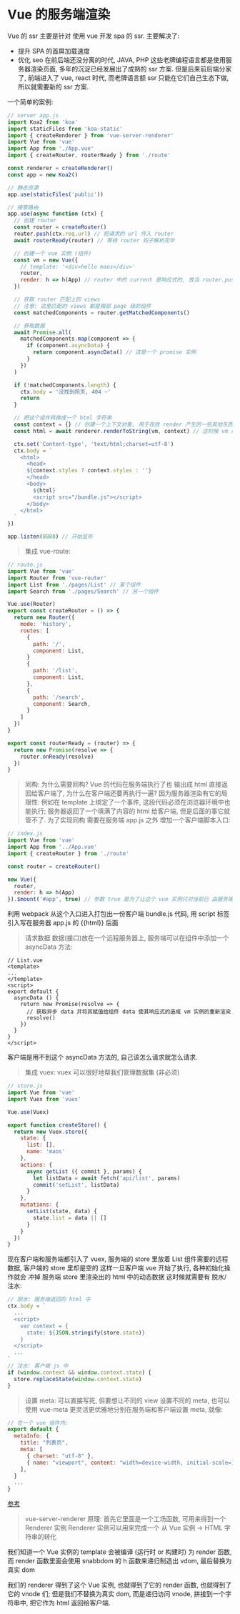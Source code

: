 # Vue 的服务端渲染
Vue 的 ssr 主要是针对 使用 vue 开发 spa 的 ssr.
主要解决了:
  - 提升 SPA 的首屏加载速度
  - 优化 seo
在前后端还没分离的时代, JAVA, PHP 这些老牌编程语言都是使用服务器渲染页面, 多年的沉淀已经发展出了成熟的 ssr 方案.
但是后来前后端分家了, 前端进入了 vue, react 时代, 而老牌语言额 ssr 只能在它们自己生态下做, 所以就需要新的 ssr 方案.

一个简单的案例:
```js
// server app.js
import Koa2 from 'koa'
import staticFiles from 'koa-static'
import { createRenderer } from 'vue-server-renderer'
import Vue from 'vue'
import App from './App.vue'
import { createRouter, routerReady } from './route'

const renderer = createRenderer()
const app = new Koa2()

// 静态资源
app.use(staticFiles('public'))

// 接管路由
app.use(async function (ctx) {
  // 创建 router
  const router = createRouter()
  router.push(ctx.req.url) // 把请求的 url 传入 router
  await routerReady(router) // 等待 router 钩子解析完毕

  // 创建一个 vue 实例 (组件)
  const vm = new Vue({
    // template: '<div>hello maos</div>'
    router,
    render: h => h(App) // router 中的 current 是响应式的, 故当 router.push 后 App 中渲染的 view 也会变化
  })

  // 获取 router 匹配上的 views
  // 注意: 这里匹配的 views 都是根部 page 级的组件
  const matchedComponents = router.getMatchedComponents()

  // 获取数据
  await Promise.all(
    matchedComponents.map(component => {
      if (component.asyncData) {
        return component.asyncData() // 这是一个 promise 实例
      }
    })
  )

  if (!matchedComponents.length) {
    ctx.body = '没找到网页, 404 ~'
    return
  }

  // 把这个组件转换成一个 html 字符串
  const context = {} // 创建一个上下文对象, 用于存放 render 产生的一些其他东西 (包括 styles)
  const html = await renderer.renderToString(vm, context) // 这时候 vm 内部的 view 已经响应式的变为新的

  ctx.set('Content-type', 'text/html;charset=utf-8')
  ctx.body = `
    <html>
      <head>
      ${context.styles ? context.styles : ''}
      </head>
      <body>
        ${html}
        <script src="/bundle.js"></script>
      </body> 
    </html>
  `
})

app.listen(8888) // 开始监听
```

> 集成 vue-route:
```js
// route.js
import Vue from 'vue'
import Router from 'vue-router'
import List from './pages/List' // 某个组件
import Search from './pages/Search' // 另一个组件

Vue.use(Router)
export const createRouter = () => {
  return new Router({
    mode: 'history',
    routes: [
      {
        path: '/',
        component: List,
      }
      {
        path: '/list',
        component: List,
      },
      {
        path: '/search',
        component: Search,
      }
    ]
  })
}

export const routerReady = (router) => {
  return new Promise(resolve => {
    router.onReady(resolve)
  })
}
```

> 同构: 
为什么需要同构?
Vue 的代码在服务端执行了也 输出成 html 直接返回给客户端了, 为什么在客户端还要再执行一遍?
因为服务器渲染有它的局限性: 例如在 template 上绑定了一个事件, 这段代码必须在浏览器环境中也能执行;
服务器返回了一个填满了内容的 html 给客户端, 但是后面的事它就管不了.
为了实现同构 需要在服务端 app.js 之外 增加一个客户端脚本入口: 
```js
// index.js
import Vue from 'vue'
import App from '../App.vue'
import { createRouter } from './route'

const router = createRouter()

new Vue({
  router,
  render: h => h(App)
}).$mount('#app', true) // 参数 true 是为了让这个 vue 实例只对当前已 由服务端渲染好的 模板内容只添加一些事件绑定和功能支持等
```
利用 webpack 从这个入口进入打包出一份客户端 bundle.js 代码, 用 script 标签引入写在服务器 app.js 的 {{html}} 后面

> 请求数据
数据(接口)放在一个远程服务器上,
服务端可以在组件中添加一个 asyncData 方法:
```vue
// List.vue
<template>
...
</template>
<script>
export default {
  asyncData () {
    return new Promise(resolve => {
      // 获取异步 data 并将其赋值给组件 data 使其响应式的造成 vm 实例的重新渲染
      resolve()
    })
  }
}
</script>
```
客户端是用不到这个 asyncData 方法的, 自己该怎么请求就怎么请求.

> 集成 vuex:
vuex 可以很好地帮我们管理数据集 (非必须)
``` js
// store.js
import Vue from 'vue'
import Vuex from 'vuex'

Vue.use(Vuex)

export function createStore() {
  return new Vuex.store({
    state: {
      list: [],
      name: 'maos'
    },
    actions: {
      async getList ({ commit }, params) {
        let listData = await fetch('api/list', params)
        commit('setList', listData)
      }
    },
    mutations: {
      setList(state, data) {
        state.list = data || []
      }
    }
  })
}
```
现在客户端和服务端都引入了 vuex, 服务端的 store 里放着 List 组件需要的远程数据, 客户端的 store 里却是空的
这样一旦客户端 vue 开始了执行, 各种初始化操作就会 冲掉 服务端 store 里渲染出的 html 中的动态数据
这时候就需要有 脱水/注水:
```js
// 脱水: 服务端返回的 html 中
ctx.body = `
  ...
  <script>
    var context = {
      state: ${JSON.stringify(store.state)}
    }
  </script>
  ...
`
// 注水: 客户端 js 中
if (window.context && window.context.state) {
  store.replaceState(window.context.state)
}
```

> 设置 meta:
可以直接写死, 但要想让不同的 view 设置不同的 meta, 
也可以使用 vue-meta 更灵活更优雅地分别在服务端和客户端设置 meta, 就像:
```js
// 在一个 vue 组件内:
export default {
  metaInfo: {
    title: "列表页",
    meta: [
      { charset: "utf-8" },
      { name: "viewport", content: "width=device-width, initial-scale=1" },
    ],
  }
  ...
}
```
[参考](https://segmentfault.com/a/1190000012849210)


> vue-server-renderer 原理:
首先它里面是一个工场函数, 可用来得到一个 Renderer 实例
Renderer 实例可以用来完成一个 从 Vue 实例 -> HTML 字符串的转化

我们知道一个 Vue 实例的 template 会被编译 (运行时 or 构建时) 为 render 函数,
而 render 函数里面会使用 snabbdom 的 h 函数来递归制造出 vdom, 最后替换为 真实 dom

我们的 renderer 得到了这个 Vue 实例, 也就得到了它的 render 函数, 也就得到了它的 vnode 们;
但是我们不替换为真实 dom, 而是递归访问 vnode, 拼接到一个字符串中, 把它作为 html 返回给客户端.